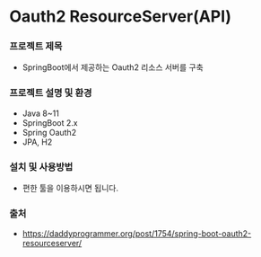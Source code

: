# Oauth2 ResourceServer(API)

### 프로젝트 제목
- SpringBoot에서 제공하는 Oauth2 리소스 서버를 구축
    
### 프로젝트 설명 및 환경
- Java 8~11
- SpringBoot 2.x
- Spring Oauth2
- JPA, H2

### 설치 및 사용방법
- 편한 툴을 이용하시면 됩니다.

### 출처
- https://daddyprogrammer.org/post/1754/spring-boot-oauth2-resourceserver/
